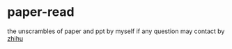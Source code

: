 # paper-read
the unscrambles of paper and ppt by myself
if any question may contact by [zhihu](https://www.zhihu.com/people/zhi-zhi-zhi-52-63)
